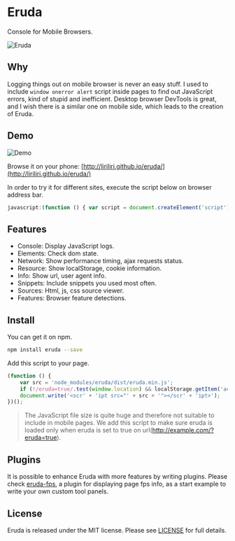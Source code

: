 # Eruda

Console for Mobile Browsers.

![Eruda](http://7xn2zy.com1.z0.glb.clouddn.com/eruda_screenshot.jpg)

## Why

Logging things out on mobile browser is never an easy stuff. I used to include `window onerror alert` script inside pages to find out JavaScript errors, kind of stupid and inefficient. Desktop browser DevTools is great, and I wish there is a similar one on mobile side, which leads to the creation of Eruda.

## Demo

![Demo](http://7xn2zy.com1.z0.glb.clouddn.com/eruda_qrcode.png)

Browse it on your phone: [http://liriliri.github.io/eruda/](http://liriliri.github.io/eruda/)

In order to try it for different sites, execute the script below on browser address bar.

```javascript
javascript:(function () { var script = document.createElement('script'); script.src="//liriliri.github.io/eruda/eruda.min.js"; document.body.appendChild(script); script.onload = function () { eruda.init() } })();
```

## Features

* Console: Display JavaScript logs.
* Elements: Check dom state.
* Network: Show performance timing, ajax requests status.
* Resource: Show localStorage, cookie information.
* Info: Show url, user agent info.
* Snippets: Include snippets you used most often.
* Sources: Html, js, css source viewer.
* Features: Browser feature detections.

## Install

You can get it on npm.

```bash
npm install eruda --save
```

Add this script to your page.

```javascript
(function () {
    var src = 'node_modules/eruda/dist/eruda.min.js';
    if (!/eruda=true/.test(window.location) && localStorage.getItem('active-eruda') != 'true') return;
    document.write('<scr' + 'ipt src="' + src + '"></scr' + 'ipt>');
})();
```

> The JavaScript file size is quite huge and therefore not suitable to include
in mobile pages. We add this script to make sure eruda is loaded only when eruda
is set to true on url(http://example.com/?eruda=true).

## Plugins

It is possible to enhance Eruda with more features by writing plugins. Please check [eruda-fps](https://github.com/liriliri/eruda-fps), a plugin for displaying page
fps info, as a start example to write your own custom tool panels.

## License

Eruda is released under the MIT license. Please see
[LICENSE](https://opensource.org/licenses/MIT) for full details.
